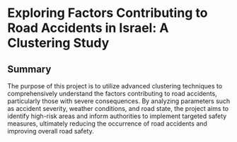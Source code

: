 # Exploring Factors Contributing to Road Accidents in Israel: A Clustering Study
## Summary
The purpose of this project is to utilize advanced clustering techniques to comprehensively understand the factors contributing to road accidents, particularly those with severe consequences. By analyzing parameters such as accident severity, weather conditions, and road state, the project aims to identify high-risk areas and inform authorities to implement targeted safety measures, ultimately reducing the occurrence of road accidents and improving overall road safety.
